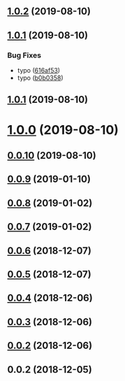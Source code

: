 ## [1.0.2](https://github.com/kuaizi-co/vue-cli-plugin-auto-router/compare/v1.0.1...v1.0.2) (2019-08-10)



## [1.0.1](https://github.com/kuaizi-co/vue-cli-plugin-auto-router/compare/v1.0.0...v1.0.1) (2019-08-10)


### Bug Fixes

* typo ([616af53](https://github.com/kuaizi-co/vue-cli-plugin-auto-router/commit/616af53))
* typo ([b0b0358](https://github.com/kuaizi-co/vue-cli-plugin-auto-router/commit/b0b0358))



## [1.0.1](https://github.com/kuaizi-co/vue-cli-plugin-auto-router/compare/v1.0.0...v1.0.1) (2019-08-10)



# [1.0.0](https://github.com/kuaizi-co/vue-cli-plugin-auto-router/compare/v0.0.9...v1.0.0) (2019-08-10)



## [0.0.10](https://github.com/kuaizi-co/vue-cli-plugin-auto-router/compare/v0.0.9...v0.0.10) (2019-08-10)



## [0.0.9](https://github.com/kuaizi-co/vue-cli-plugin-auto-router/compare/v0.0.8...v0.0.9) (2019-01-10)



## [0.0.8](https://github.com/kuaizi-co/vue-cli-plugin-auto-router/compare/v0.0.7...v0.0.8) (2019-01-02)



## [0.0.7](https://github.com/kuaizi-co/vue-cli-plugin-auto-router/compare/v0.0.6...v0.0.7) (2019-01-02)



## [0.0.6](https://github.com/kuaizi-co/vue-cli-plugin-auto-router/compare/v0.0.5...v0.0.6) (2018-12-07)



## [0.0.5](https://github.com/kuaizi-co/vue-cli-plugin-auto-router/compare/v0.0.4...v0.0.5) (2018-12-07)



## [0.0.4](https://github.com/kuaizi-co/vue-cli-plugin-auto-router/compare/v0.0.3...v0.0.4) (2018-12-06)



## [0.0.3](https://github.com/kuaizi-co/vue-cli-plugin-auto-router/compare/v0.0.1...v0.0.3) (2018-12-06)



## [0.0.2](https://github.com/kuaizi-co/vue-cli-plugin-auto-router/compare/v0.0.1...v0.0.2) (2018-12-06)



## 0.0.2 (2018-12-05)




